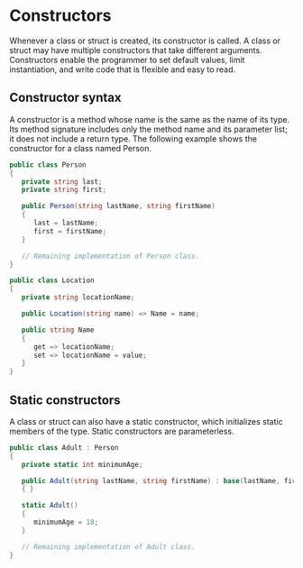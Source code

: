 # Constructors

Whenever a class or struct is created, its constructor is called. A class or struct may have multiple constructors that take different arguments. Constructors enable the programmer to set default values, limit instantiation, and write code that is flexible and easy to read.

## Constructor syntax
A constructor is a method whose name is the same as the name of its type. Its method signature includes only the method name and its parameter list; it does not include a return type. The following example shows the constructor for a class named Person.

```csharp
public class Person
{
   private string last;
   private string first;

   public Person(string lastName, string firstName)
   {
      last = lastName;
      first = firstName;
   }

   // Remaining implementation of Person class.
}
```
```csharp
public class Location
{
   private string locationName;

   public Location(string name) => Name = name;

   public string Name
   {
      get => locationName;
      set => locationName = value;
   }
}
```

## Static constructors

A class or struct can also have a static constructor, which initializes static members of the type. Static constructors are parameterless.

```csharp
public class Adult : Person
{
   private static int minimumAge;

   public Adult(string lastName, string firstName) : base(lastName, firstName)
   { }

   static Adult()
   {
      minimumAge = 18;
   }

   // Remaining implementation of Adult class.
}
```